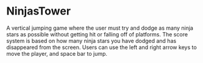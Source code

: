 # NinjasTower
A vertical jumping game where the user must try and dodge as many ninja stars as possible without getting hit or falling off of platforms. 
The score system is based on how many ninja stars you have dodged and has disappeared from the screen. Users can use the left and right
arrow keys to move the player, and space bar to jump.


